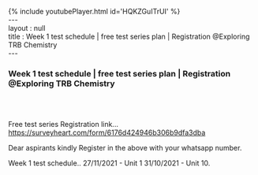 {% include youtubePlayer.html id='HQKZGuITrUI' %}<br>---<br>layout : null<br>title : Week 1 test schedule | free test series plan | Registration @Exploring TRB Chemistry<br>---<br><h3>Week 1 test schedule | free test series plan | Registration @Exploring TRB Chemistry</h3><br><br><p>Free test series Registration link...
https://surveyheart.com/form/6176d424946b306b9dfa3dba

Dear aspirants kindly Register in the above  with your whatsapp number. 

Week 1 test schedule.. 
27/11/2021 - Unit 1
31/10/2021 - Unit 10.</p><br>